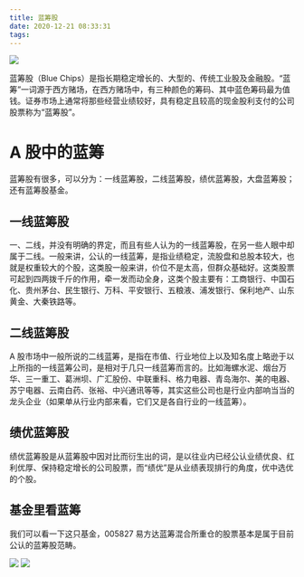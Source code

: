 ```yaml
---
title: 蓝筹股
date: 2020-12-21 08:33:31
tags:
---
```


![](michel-stockman-GhF6JeFZUzI-unsplash.jpg)

蓝筹股（Blue Chips）是指长期稳定增长的、大型的、传统工业股及金融股。“蓝筹”一词源于西方赌场，在西方赌场中，有三种颜色的筹码、其中蓝色筹码最为值钱。证券市场上通常将那些经营业绩较好，具有稳定且较高的现金股利支付的公司股票称为“蓝筹股”。

# A 股中的蓝筹

蓝筹股有很多，可以分为：一线蓝筹股，二线蓝筹股，绩优蓝筹股，大盘蓝筹股；还有蓝筹股基金。

## 一线蓝筹股

一、二线，并没有明确的界定，而且有些人认为的一线蓝筹股，在另一些人眼中却属于二线。一般来讲，公认的一线蓝筹，是指业绩稳定，流股盘和总股本较大，也就是权重较大的个股，这类股一般来讲，价位不是太高，但群众基础好。这类股票可起到四两拨千斤的作用，牵一发而动全身，这类个股主要有：工商银行、中国石化、贵州茅台、民生银行、万科、平安银行、五粮液、浦发银行、保利地产、山东黄金、大秦铁路等。

## 二线蓝筹股

A 股市场中一般所说的二线蓝筹，是指在市值、行业地位上以及知名度上略逊于以上所指的一线蓝筹公司，是相对于几只一线蓝筹而言的。比如海螺水泥、烟台万华、三一重工、葛洲坝、广汇股份、中联重科、格力电器、青岛海尔、美的电器、苏宁电器、云南白药、张裕、中兴通讯等等，其实这些公司也是行业内部响当当的龙头企业（如果单从行业内部来看，它们又是各自行业的一线蓝筹）。

## 绩优蓝筹股

绩优蓝筹股是从蓝筹股中因对比而衍生出的词，是以往业内已经公认业绩优良、红利优厚、保持稳定增长的公司股票，而“绩优”是从业绩表现排行的角度，优中选优的个股。

## 基金里看蓝筹

我们可以看一下这只基金，005827 易方达蓝筹混合所重仓的股票基本是属于目前公认的蓝筹股范畴。

![](info.png)
![](chicang.png)
